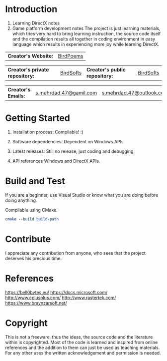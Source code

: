 # Introduction 
1.	Learning DirectX notes
2.	Game platform development notes
The project is just learning materials, which tries very hard to bring learning instruction, the source code itself and the compilation results all together in coding environment in easy language which results in experiencing more joy while learning DirectX.

<table>
<tr>
<td><b>Creator's Website:</b></td>
<td><a href="https://birdpoems.jimdofree.com/">BirdPoems</a></td>
</tr>
</table>

<table>
<tr>
<td><b>Creator's private repository:</b></td>
<td><a href="https://dev.azure.com/BirdSofts/">BirdSofts</a></td>
<td><b>Creator's public repository:</b></td>
<td><a href="https://github.com/BirdSofts">BirdSofts</a></td>
</tr>
</table>

<table>
<tr>
<td><b>Creator's Emails:</b></td>
<td><a href="mailto:s.mehrdad.47@gamil.com">s.mehrdad.47@gamil.com</a></td>
<td><a href="mailto:s.mehrdad.47@outlook.com">s.mehrdad.47@outlook.com</a></td>
</tr>
</table>

# Getting Started
1.	Installation process:
Compilable! :)

2.	Software dependencies:
Dependent on Windows APIs

3.	Latest releases:
Still no release, just coding and debugging

4.	API references
Windows and DirectX APIs.

# Build and Test
If you are a beginner, use Visual Studio or know what you are doing before doing anything.

Compilable using CMake.
```cmake
cmake --build build-path
```

# Contribute
I appreciate any contribution from anyone, who sees that the project deserves his precious time.

# References
https://bell0bytes.eu/
https://docs.microsoft.com/
http://www.cplusplus.com/
http://www.rastertek.com/
https://www.braynzarsoft.net/

# Copyright
This is not a freeware, thus the ideas, the source code and the literature within is copyrighted. Most of the code is learned and inspired from online references and the addition to them can just be used as teaching materials. For any other uses the written acknowledgement and permission is needed.
